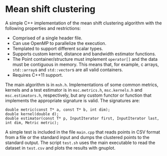 # Mean shift clustering

A simple C++ implementation of the mean shift clustering algorithm with the following properties and restrictions:

- Comprised of a single header file.
- Can use OpenMP to parallelize the execution.
- Templated to support different scalar types.
- Supports custom kernel, distance and bandwidth estimator functions.
- The Point container/structure must implement `operator[]` and the data must be contiguous in memory. This means that, for example, c arrays, `std::array`s and `std::vector`s are all valid containers.
- Requires C++11 support.

The main algorithm is in `msh.h`. Implementations of some common metrics, kernels and a test estimator is in `msc.metrics.h`, `msc.kernels.h` and `msc.estimators.h`, respectively, but any custom functor or function that implements the appropriate signature is valid. The signatures are:

```
double metric(const T* a, const T* b, int dim);
double kernel(double d);
double estimator(const T* p, InputIterator first, InputIterator last, int dim, Metric metric);
```

A simple test is included in the file `main.cpp` that reads points in CSV format from a file or the standard input and dumps the clustered points to the standard output. The script `test.sh` uses the main executable to read the dataset in `test.csv` and plots the results with gnuplot.
